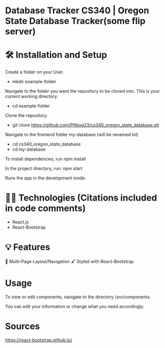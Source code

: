 # Database Tracker CS340 | Oregon State Database Tracker(some flip server)

# 🛠 Installation and Setup
Create a folder on your User.
* mkdir example-folder 

Navigate to the folder you want the repository to be cloned into.
This is your current working directory.
* cd example-folder 

Clone the repository. 
* git clone https://github.com/Pillbug23/cs340_oregon_state_database.git

Navigate to the frontend folder my-database (will be renamed lol)
* cd cs340_oregon_state_database
* cd my-database 


To install dependencies, run npm install

In the project directory, run: npm start

Runs the app in the development mode.


# 👨‍💻 Technologies (Citations included in code comments)
* React.js
* React-Bootstrap

# 💡 Features
📖 Multi-Page Layout/Navigation
🖌️ Styled with React-Bootstrap


# Usage
To view or edit components, navigate to the directory /src/components. 

You can edit your information or change what you need accordingly.

# Sources
https://react-bootstrap.github.io/ 